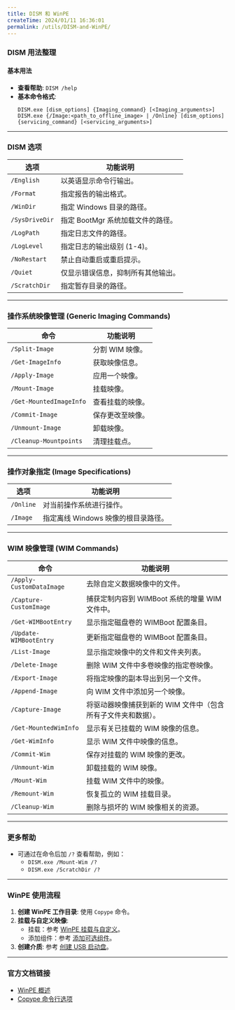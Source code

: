 ```yaml
---
title: DISM 和 WinPE
createTime: 2024/01/11 16:36:01
permalink: /utils/DISM-and-WinPE/
---
```


### DISM 用法整理

#### **基本用法**
- **查看帮助**: `DISM /help`
- **基本命令格式**:  
  ```
  DISM.exe [dism_options] {Imaging_command} [<Imaging_arguments>]
  DISM.exe {/Image:<path_to_offline_image> | /Online} [dism_options] {servicing_command} [<servicing_arguments>]
  ```

---

### **DISM 选项**
| 选项                 | 功能说明                                                                                       |
|----------------------|------------------------------------------------------------------------------------------------|
| `/English`           | 以英语显示命令行输出。                                                                        |
| `/Format`            | 指定报告的输出格式。                                                                          |
| `/WinDir`            | 指定 Windows 目录的路径。                                                                     |
| `/SysDriveDir`       | 指定 BootMgr 系统加载文件的路径。                                                             |
| `/LogPath`           | 指定日志文件的路径。                                                                          |
| `/LogLevel`          | 指定日志的输出级别 (1-4)。                                                                   |
| `/NoRestart`         | 禁止自动重启或重启提示。                                                                      |
| `/Quiet`             | 仅显示错误信息，抑制所有其他输出。                                                           |
| `/ScratchDir`        | 指定暂存目录的路径。                                                                          |

---

### **操作系统映像管理 (Generic Imaging Commands)**
| 命令                   | 功能说明                        |
|------------------------|---------------------------------|
| `/Split-Image`         | 分割 WIM 映像。               |
| `/Get-ImageInfo`       | 获取映像信息。                 |
| `/Apply-Image`         | 应用一个映像。                 |
| `/Mount-Image`         | 挂载映像。                     |
| `/Get-MountedImageInfo`| 查看挂载的映像。               |
| `/Commit-Image`        | 保存更改至映像。               |
| `/Unmount-Image`       | 卸载映像。                     |
| `/Cleanup-Mountpoints` | 清理挂载点。                   |

---

### **操作对象指定 (Image Specifications)**
| 选项     | 功能说明                                    |
|----------|---------------------------------------------|
| `/Online`| 对当前操作系统进行操作。                   |
| `/Image` | 指定离线 Windows 映像的根目录路径。         |

---

### **WIM 映像管理 (WIM Commands)**
| 命令                       | 功能说明                                                                                              |
|----------------------------|-------------------------------------------------------------------------------------------------------|
| `/Apply-CustomDataImage`   | 去除自定义数据映像中的文件。                                                                          |
| `/Capture-CustomImage`     | 捕获定制内容到 WIMBoot 系统的增量 WIM 文件中。                                                        |
| `/Get-WIMBootEntry`        | 显示指定磁盘卷的 WIMBoot 配置条目。                                                                  |
| `/Update-WIMBootEntry`     | 更新指定磁盘卷的 WIMBoot 配置条目。                                                                  |
| `/List-Image`              | 显示指定映像中的文件和文件夹列表。                                                                   |
| `/Delete-Image`            | 删除 WIM 文件中多卷映像的指定卷映像。                                                                |
| `/Export-Image`            | 将指定映像的副本导出到另一个文件。                                                                   |
| `/Append-Image`            | 向 WIM 文件中添加另一个映像。                                                                        |
| `/Capture-Image`           | 将驱动器映像捕获到新的 WIM 文件中（包含所有子文件夹和数据）。                                       |
| `/Get-MountedWimInfo`      | 显示有关已挂载的 WIM 映像的信息。                                                                   |
| `/Get-WimInfo`             | 显示 WIM 文件中映像的信息。                                                                         |
| `/Commit-Wim`              | 保存对挂载的 WIM 映像的更改。                                                                        |
| `/Unmount-Wim`             | 卸载挂载的 WIM 映像。                                                                               |
| `/Mount-Wim`               | 挂载 WIM 文件中的映像。                                                                             |
| `/Remount-Wim`             | 恢复孤立的 WIM 挂载目录。                                                                           |
| `/Cleanup-Wim`             | 删除与损坏的 WIM 映像相关的资源。                                                                   |

---

### **更多帮助**
- 可通过在命令后加 `/?` 查看帮助，例如：
  - `DISM.exe /Mount-Wim /?`  
  - `DISM.exe /ScratchDir /?`

---

### **WinPE 使用流程**
1. **创建 WinPE 工作目录**: 使用 `Copype` 命令。  
2. **挂载与自定义映像**:  
   - 挂载：参考 [WinPE 挂载与自定义](https://learn.microsoft.com/zh-cn/windows-hardware/manufacture/desktop/winpe-mount-and-customize?view=windows-11)。  
   - 添加组件：参考 [添加可选组件](https://learn.microsoft.com/zh-cn/windows-hardware/manufacture/desktop/winpe-add-packages--optional-components-reference?view=windows-11)。  
3. **创建介质**: 参考 [创建 USB 启动盘](https://learn.microsoft.com/zh-cn/windows-hardware/manufacture/desktop/winpe-create-usb-bootable-drive?view=windows-11)。  

---

### **官方文档链接**
- [WinPE 概述](https://learn.microsoft.com/zh-cn/windows-hardware/manufacture/desktop/winpe-intro?view=windows-11)  
- [Copype 命令行选项](https://learn.microsoft.com/zh-cn/windows-hardware/manufacture/desktop/copype-command-line-options?view=windows-11)  

